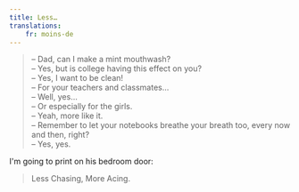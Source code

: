 ```yaml
---
title: Less…
translations:
    fr: moins-de
---
```


> – Dad, can I make a mint mouthwash?  
> – Yes, but is college having this effect on you?  
> – Yes, I want to be clean!  
> – For your teachers and classmates...  
> – Well, yes...  
> – Or especially for the girls.  
> – Yeah, more like it.  
> – Remember to let your notebooks breathe your breath too, every now and then, right?  
> – Yes, yes.

I'm going to print on his bedroom door:

> Less Chasing, More Acing.

